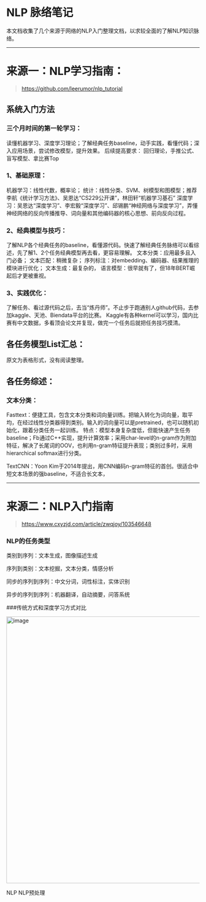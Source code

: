 # NLP 脉络笔记

本文档收集了几个来源于网络的NLP入门整理文档，以求较全面的了解NLP知识脉络。

---
# 来源一：NLP学习指南：
> https://github.com/leerumor/nlp_tutorial

## 系统入门方法

### 三个月时间的第一轮学习：
读懂机器学习、深度学习理论；了解经典任务baseline，动手实践，看懂代码；深入应用场景，尝试修改模型，提升效果。
后续提高要求：
回归理论，手推公式、盲写模型、拿比赛Top

### 1、基础原理：
机器学习：线性代数，概率论；
统计：线性分类、SVM、树模型和图模型；推荐李航《统计学习方法》、吴恩达“CS229公开课”，林田轩“机器学习基石”
深度学习：吴恩达“深度学习”、李宏毅“深度学习”、邱锡鹏“神经网络与深度学习”，弄懂神经网络的反向传播推导、词向量和其他编码器的核心思想、前向反向过程。

### 2、经典模型与技巧：
了解NLP各个经典任务的baseline，看懂源代码。快速了解经典任务脉络可以看综述，先了解1、2个任务经典模型再去看，更容易理解。
文本分类：应用最多且入门必备；
文本匹配：稍微复杂；
序列标注：对embedding、编码器、结果推理的模块进行优化；
文本生成：最复杂的，
语言模型：很早就有了，但18年BERT崛起后才更被重视。

### 3、实践优化：
了解任务、看过源代码之后，去当“炼丹师”。不止步于跑通别人github代码，去参加kaggle、天池、Biendata平台的比赛。
Kaggle有各种kernel可以学习，国内比赛有中文数据，多看顶会论文并复现，做完一个任务后就把任务技巧摸清。


## 各任务模型List汇总：

原文为表格形式，没有阅读整理。

## 各任务综述：

### 文本分类：

Fasttext：便捷工具，包含文本分类和词向量训练。把输入转化为词向量，取平均，在经过线性分类器得到类别。输入的词向量可以是pretrained，也可以随机初始化，跟着分类任务一起训练。
特点：模型本身复杂度低，但能快速产生任务baseline；Fb通过C++实现，提升计算效率；采用char-level的n-gram作为附加特征，解决了长尾词的OOV，也利用n-gram特征提升表现；类别过多时，采用hierarchical softmax进行分类。

TextCNN：Yoon Kim于2014年提出，用CNN编码n-gram特征的首创。很适合中短文本场景的强baseline，不适合长文本，


---

# 来源二：NLP入门指南
> https://www.cxyzjd.com/article/zwqjoy/103546648

### NLP的任务类型

类别到序列：文本生成，图像描述生成

序列到类别：文本挖掘，文本分类，情感分析

同步的序列到序列：中文分词，词性标注，实体识别

异步的序列到序列：机器翻译，自动摘要，问答系统

###传统方式和深度学习方式对比

<img width="696" alt="image" src="https://user-images.githubusercontent.com/38922328/164128950-f4e4e044-d0d1-4543-ae77-0f716116fabc.png">

NLP
NLP预处理

